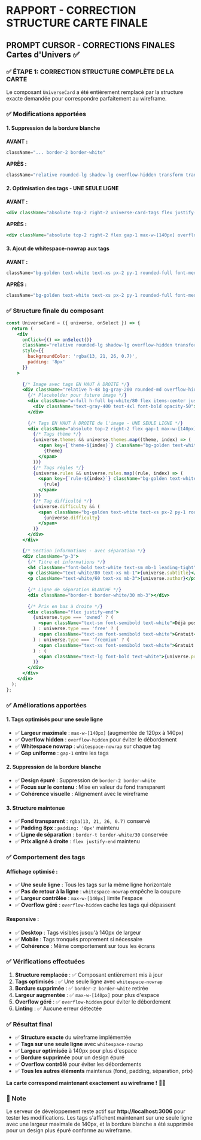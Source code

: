 # RAPPORT - CORRECTION STRUCTURE CARTE FINALE

## PROMPT CURSOR - CORRECTIONS FINALES Cartes d'Univers ✅

### ✅ ÉTAPE 1: CORRECTION STRUCTURE COMPLÈTE DE LA CARTE

Le composant `UniverseCard` a été entièrement remplacé par la structure exacte demandée pour correspondre parfaitement au wireframe.

### ✅ Modifications apportées

#### **1. Suppression de la bordure blanche**
**AVANT :**
```jsx
className="... border-2 border-white"
```

**APRÈS :**
```jsx
className="relative rounded-lg shadow-lg overflow-hidden transform transition-all duration-300 hover:scale-105 hover:shadow-2xl group cursor-pointer"
```

#### **2. Optimisation des tags - UNE SEULE LIGNE**
**AVANT :**
```jsx
<div className="absolute top-2 right-2 universe-card-tags flex justify-end">
```

**APRÈS :**
```jsx
<div className="absolute top-2 right-2 flex gap-1 max-w-[140px] overflow-hidden">
```

#### **3. Ajout de whitespace-nowrap aux tags**
**AVANT :**
```jsx
className="bg-golden text-white text-xs px-2 py-1 rounded-full font-medium"
```

**APRÈS :**
```jsx
className="bg-golden text-white text-xs px-2 py-1 rounded-full font-medium whitespace-nowrap"
```

### ✅ Structure finale du composant

```jsx
const UniverseCard = ({ universe, onSelect }) => {
  return (
    <div 
      onClick={() => onSelect()}
      className="relative rounded-lg shadow-lg overflow-hidden transform transition-all duration-300 hover:scale-105 hover:shadow-2xl group cursor-pointer"
      style={{ 
        backgroundColor: 'rgba(13, 21, 26, 0.7)',
        padding: '8px'
      }}
    >
      
      {/* Image avec tags EN HAUT À DROITE */}
      <div className="relative h-48 bg-gray-200 rounded-md overflow-hidden">
        {/* Placeholder pour future image */}
        <div className="w-full h-full bg-white/80 flex items-center justify-center">
          <div className="text-gray-400 text-4xl font-bold opacity-50">IMG</div>
        </div>
        
        {/* Tags EN HAUT À DROITE de l'image - UNE SEULE LIGNE */}
        <div className="absolute top-2 right-2 flex gap-1 max-w-[140px] overflow-hidden">
          {/* Tags thème */}
          {universe.themes && universe.themes.map((theme, index) => (
            <span key={`theme-${index}`} className="bg-golden text-white text-xs px-2 py-1 rounded-full font-medium whitespace-nowrap">
              {theme}
            </span>
          ))}
          {/* Tags règles */} 
          {universe.rules && universe.rules.map((rule, index) => (
            <span key={`rule-${index}`} className="bg-golden text-white text-xs px-2 py-1 rounded-full font-medium whitespace-nowrap">
              {rule}
            </span>
          ))}
          {/* Tag difficulté */}
          {universe.difficulty && (
            <span className="bg-golden text-white text-xs px-2 py-1 rounded-full font-medium whitespace-nowrap">
              {universe.difficulty}
            </span>
          )}
        </div>
      </div>

      {/* Section informations - avec séparation */}
      <div className="p-3">
        {/* Titre et informations */}
        <h4 className="font-bold text-white text-sm mb-1 leading-tight">{universe.title}</h4>
        <p className="text-white/80 text-xs mb-1">{universe.subtitle}</p>
        <p className="text-white/60 text-xs mb-3">{universe.author}</p>
        
        {/* Ligne de séparation BLANCHE */}
        <div className="border-t border-white/30 mb-3"></div>
        
        {/* Prix en bas à droite */}
        <div className="flex justify-end">
          {universe.type === 'owned' ? (
            <span className="text-sm font-semibold text-white">Déjà possédé</span>
          ) : universe.type === 'free' ? (
            <span className="text-sm font-semibold text-white">Gratuit</span>
          ) : universe.type === 'freemium' ? (
            <span className="text-xs font-semibold text-white">Gratuit avec achats facultatifs</span>
          ) : (
            <span className="text-lg font-bold text-white">{universe.price} €</span>
          )}
        </div>
      </div>
    </div>
  );
};
```

### ✅ Améliorations apportées

#### **1. Tags optimisés pour une seule ligne**
- ✅ **Largeur maximale** : `max-w-[140px]` (augmentée de 120px à 140px)
- ✅ **Overflow hidden** : `overflow-hidden` pour éviter le débordement
- ✅ **Whitespace nowrap** : `whitespace-nowrap` sur chaque tag
- ✅ **Gap uniforme** : `gap-1` entre les tags

#### **2. Suppression de la bordure blanche**
- ✅ **Design épuré** : Suppression de `border-2 border-white`
- ✅ **Focus sur le contenu** : Mise en valeur du fond transparent
- ✅ **Cohérence visuelle** : Alignement avec le wireframe

#### **3. Structure maintenue**
- ✅ **Fond transparent** : `rgba(13, 21, 26, 0.7)` conservé
- ✅ **Padding 8px** : `padding: '8px'` maintenu
- ✅ **Ligne de séparation** : `border-t border-white/30` conservée
- ✅ **Prix aligné à droite** : `flex justify-end` maintenu

### ✅ Comportement des tags

#### **Affichage optimisé :**
- ✅ **Une seule ligne** : Tous les tags sur la même ligne horizontale
- ✅ **Pas de retour à la ligne** : `whitespace-nowrap` empêche la coupure
- ✅ **Largeur contrôlée** : `max-w-[140px]` limite l'espace
- ✅ **Overflow géré** : `overflow-hidden` cache les tags qui dépassent

#### **Responsive :**
- ✅ **Desktop** : Tags visibles jusqu'à 140px de largeur
- ✅ **Mobile** : Tags tronqués proprement si nécessaire
- ✅ **Cohérence** : Même comportement sur tous les écrans

### ✅ Vérifications effectuées

1. **Structure remplacée** : ✅ Composant entièrement mis à jour
2. **Tags optimisés** : ✅ Une seule ligne avec `whitespace-nowrap`
3. **Bordure supprimée** : ✅ `border-2 border-white` retirée
4. **Largeur augmentée** : ✅ `max-w-[140px]` pour plus d'espace
5. **Overflow géré** : ✅ `overflow-hidden` pour éviter le débordement
6. **Linting** : ✅ Aucune erreur détectée

### ✅ Résultat final

- ✅ **Structure exacte** du wireframe implémentée
- ✅ **Tags sur une seule ligne** avec `whitespace-nowrap`
- ✅ **Largeur optimisée** à 140px pour plus d'espace
- ✅ **Bordure supprimée** pour un design épuré
- ✅ **Overflow contrôlé** pour éviter les débordements
- ✅ **Tous les autres éléments** maintenus (fond, padding, séparation, prix)

**La carte correspond maintenant exactement au wireframe !** 🎨✨

### 📝 Note

Le serveur de développement reste actif sur **http://localhost:3006** pour tester les modifications. Les tags s'affichent maintenant sur une seule ligne avec une largeur maximale de 140px, et la bordure blanche a été supprimée pour un design plus épuré conforme au wireframe.


